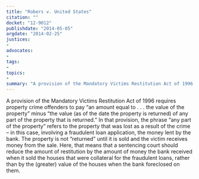 ```yaml
---
title: "Robers v. United States"
citation: ""
docket: "12-9012"
publishdate: "2014-05-05"
argdate: "2014-02-25"
justices:
- 
advocates:
- 
tags:
- 
topics:
- 
summary: "A provision of the Mandatory Victims Restitution Act of 1996 requires property crime offenders to pay “an amount equal to . . . the value of the property” minus “the value (as of the date the property is returned) of any part of the property that is returned.” In that provision, the phrase “any part of the property” refers to the property that was lost as a result of the crime – in this case, involving a fraudulent loan application, the money lent by the bank. The property is not “returned” until it is sold and the victim receives money from the sale. Here, that means that a sentencing court should reduce the amount of restitution by the amount of money the bank received when it sold the houses that were collateral for the fraudulent loans, rather than by the (greater) value of the houses when the bank foreclosed on them."
---
```

A provision of the Mandatory Victims Restitution Act of 1996 requires property crime offenders to pay “an amount equal to . . . the value of the property” minus “the value (as of the date the property is returned) of any part of the property that is returned.” In that provision, the phrase “any part of the property” refers to the property that was lost as a result of the crime – in this case, involving a fraudulent loan application, the money lent by the bank. The property is not “returned” until it is sold and the victim receives money from the sale. Here, that means that a sentencing court should reduce the amount of restitution by the amount of money the bank received when it sold the houses that were collateral for the fraudulent loans, rather than by the (greater) value of the houses when the bank foreclosed on them.

